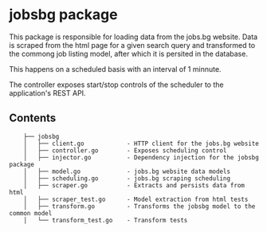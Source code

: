 # jobsbg package

This package is responsible for loading data from the jobs.bg website. Data is scraped from the html page for a given search query and transformed to the commong job listing model, after which it is persited in the database.

This happens on a scheduled basis with an interval of 1 minnute.

The controller exposes start/stop controls of the scheduler to the application's REST API.

## Contents
```
    ├── jobsbg
    │   ├── client.go            - HTTP client for the jobs.bg website
    │   ├── controller.go        - Exposes scheduling control
    │   ├── injector.go          - Dependency injection for the jobsbg package
    │   ├── model.go             - jobs.bg website data models
    │   ├── scheduling.go        - jobs.bg scraping scheduling
    │   ├── scraper.go           - Extracts and persists data from html 
    │   ├── scraper_test.go      - Model extraction from html tests
    │   ├── transform.go         - Transforms the jobsbg model to the common model
    │   └── transform_test.go    - Transform tests
```